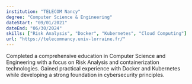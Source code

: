 ```yaml
---
institution: "TELECOM Nancy"
degree: "Computer Science & Engineering"
dateStart: "09/01/2021"
dateEnd: "06/30/2024"
skills: ["Risk Analysis", "Docker", "Kubernetes", "Cloud Computing"]
url: "https://telecomnancy.univ-lorraine.fr/"
---
```


Completed a comprehensive education in Computer Science and Engineering with a focus on Risk Analysis and containerization technologies. Gained practical experience with Docker and Kubernetes while developing a strong foundation in cybersecurity principles.
